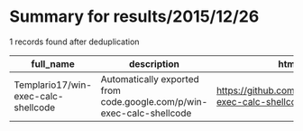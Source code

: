 
# Summary for results/2015/12/26
    
1 records found after deduplication

| full_name | description | html_url | matched_list | matched_count | pushed_at | size | stargazers_count | language | forks_count |
|-------------------------------------|-----------------------------------------------------------------------|--------------------------------------------------------|----------------|-----------------|---------------------------|--------|--------------------|------------|---------------|
| Templario17/win-exec-calc-shellcode | Automatically exported from code.google.com/p/win-exec-calc-shellcode | https://github.com/Templario17/win-exec-calc-shellcode | ['shellcode'] | 1 | 2015-12-26 14:11:05+00:00 | 271 | 0 | Assembly | 0 |

